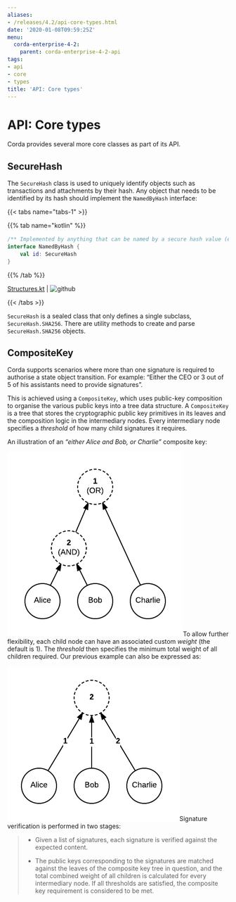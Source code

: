 ```yaml
---
aliases:
- /releases/4.2/api-core-types.html
date: '2020-01-08T09:59:25Z'
menu:
  corda-enterprise-4-2:
    parent: corda-enterprise-4-2-api
tags:
- api
- core
- types
title: 'API: Core types'
---
```




# API: Core types

Corda provides several more core classes as part of its API.


## SecureHash

The `SecureHash` class is used to uniquely identify objects such as transactions and attachments by their hash.
                Any object that needs to be identified by its hash should implement the `NamedByHash` interface:


{{< tabs name="tabs-1" >}}


{{% tab name="kotlin" %}}
```kotlin
/** Implemented by anything that can be named by a secure hash value (e.g. transactions, attachments). */
interface NamedByHash {
    val id: SecureHash
}

```
{{% /tab %}}

[Structures.kt](https://github.com/corda/enterprise/blob/release/ent/4.2/core/src/main/kotlin/net/corda/core/contracts/Structures.kt) | ![github](/images/svg/github.svg "github")

{{< /tabs >}}

`SecureHash` is a sealed class that only defines a single subclass, `SecureHash.SHA256`. There are utility methods
                to create and parse `SecureHash.SHA256` objects.


## CompositeKey

Corda supports scenarios where more than one signature is required to authorise a state object transition. For example:
                “Either the CEO or 3 out of 5 of his assistants need to provide signatures”.

This is achieved using a `CompositeKey`, which uses public-key composition to organise the various public keys into a
                tree data structure. A `CompositeKey` is a tree that stores the cryptographic public key primitives in its leaves and
                the composition logic in the intermediary nodes. Every intermediary node specifies a *threshold* of how many child
                signatures it requires.

An illustration of an *“either Alice and Bob, or Charlie”* composite key:

![composite key](resources/composite-key.png "composite key")To allow further flexibility, each child node can have an associated custom *weight* (the default is 1). The *threshold*
                then specifies the minimum total weight of all children required. Our previous example can also be expressed as:

![composite key 2](resources/composite-key-2.png "composite key 2")Signature verification is performed in two stages:

> 
> 
> * Given a list of signatures, each signature is verified against the expected content.
> 
> 
> * The public keys corresponding to the signatures are matched against the leaves of the composite key tree in question,
>                             and the total combined weight of all children is calculated for every intermediary node. If all thresholds are satisfied,
>                             the composite key requirement is considered to be met.
> 
> 

